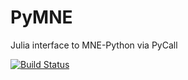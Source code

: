 # PyMNE
Julia interface to MNE-Python via PyCall

[![Build Status](https://github.com/''/PyMNE.jl/workflows/CI/badge.svg)](https://github.com/''/PyMNE.jl/actions)
